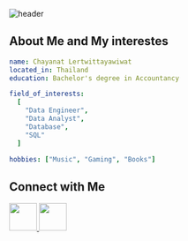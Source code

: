![header](https://capsule-render.vercel.app/api?text=Hi&nbsp;there,&nbsp;I'm&nbsp;Palm!🕹️&animation=fadeIn&type=waving&color=timeAuto)

## About Me and My interestes
```yaml
name: Chayanat Lertwittayawiwat
located_in: Thailand
education: Bachelor's degree in Accountancy

field_of_interests:
  [
    "Data Engineer",
    "Data Analyst",
    "Database",
    "SQL"
  ]

hobbies: ["Music", "Gaming", "Books"]
```



## Connect with Me
<p></p>
<a href="https://www.linkedin.com/in/chayanatlertwit/">
  <img height="50" src="https://cdn2.iconfinder.com/data/icons/social-media-applications/64/social_media_applications_14-linkedin-256.png"/>
</a>
<a href="https://chayanatpalm.wordpress.com/">
  <img height="50" src="https://cdn1.iconfinder.com/data/icons/logotypes/32/wordpress-256.png"/>
</a>

